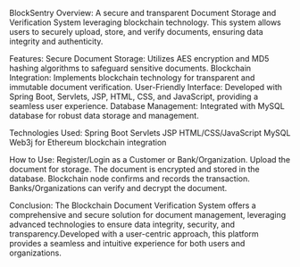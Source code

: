 BlockSentry
Overview:
A secure and transparent Document Storage and Verification System leveraging blockchain technology.
This system allows users to securely upload, store, and verify documents, ensuring data integrity and authenticity.

Features:
Secure Document Storage: Utilizes AES encryption and MD5 hashing algorithms to safeguard sensitive documents.
Blockchain Integration: Implements blockchain technology for transparent and immutable document verification.
User-Friendly Interface: Developed with Spring Boot, Servlets, JSP, HTML, CSS, and JavaScript, providing a seamless user experience.
Database Management: Integrated with MySQL database for robust data storage and management.

Technologies Used:
Spring Boot
Servlets
JSP
HTML/CSS/JavaScript
MySQL
Web3j for Ethereum blockchain integration

How to Use:
Register/Login as a Customer or Bank/Organization.
Upload the document for storage.
The document is encrypted and stored in the database.
Blockchain node confirms and records the transaction.
Banks/Organizations can verify and decrypt the document.

Conclusion:
The Blockchain Document Verification System offers a comprehensive and secure solution for document management,
leveraging advanced technologies to ensure data integrity, security, and transparency.Developed with a user-centric approach,
this platform provides a seamless and intuitive experience for both users and organizations.

